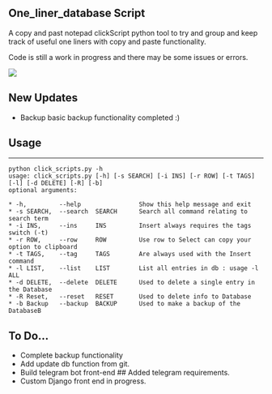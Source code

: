 ## One_liner_database Script

A copy and past notepad clickScript python tool to try and group and keep track of useful one liners with copy and paste functionality.

Code is still a work in progress and there may be some issues or errors.

![](https://komarev.com/ghpvc/?username=Synthet1c-info)

## New Updates 

 * Backup basic backup functionality completed :)

## Usage
----

    python click_scripts.py -h
    usage: click_scripts.py [-h] [-s SEARCH] [-i INS] [-r ROW] [-t TAGS] [-l] [-d DELETE] [-R] [-b]
    optional arguments:
        
    * -h,         --help                Show this help message and exit
    * -s SEARCH,  --search  SEARCH      Search all command relating to search term
    * -i INS,     --ins     INS         Insert always requires the tags switch (-t)
    * -r ROW,     --row     ROW         Use row to Select can copy your option to clipboard
    * -t TAGS,    --tag     TAGS        Are always used with the Insert command
    * -l LIST,    --list    LIST        List all entries in db : usage -l ALL
    * -d DELETE,  --delete  DELETE      Used to delete a single entry in the Database
    * -R Reset,   --reset   RESET       Used to delete info to Database
    * -b Backup   --backup  BACKUP      Used to make a backup of the DatabaseB

  
## To Do...

  * Complete backup functionality
  * Add update db function from git.
  * Build telegram bot front-end ## Added telegram requirements.
  * Custom Django front end in progress.


